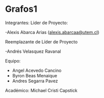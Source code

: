 # Grafos1
Integrantes: 
Lider de Proyecto:

-Alexis Abarca Arias (alexis.abarcaa@utem.cl)

Reemplazante de Líder de Proyecto

 -Andrés Velasquez Ravanal
 
Equipo:
- Angel Acevedo Cancino
- Byron Beas Menaique
- Andres Segarra Pavez

Académico: Michael Cristi Capstick
